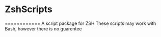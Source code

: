 # ZshScripts
============
A script package for ZSH
These scripts may work with Bash, however there is no guarentee